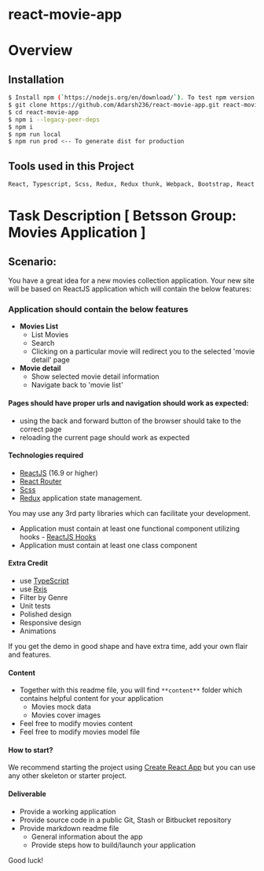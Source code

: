 # react-movie-app

# Overview

## Installation

```sh
$ Install npm (`https://nodejs.org/en/download/`). To test npm version run: npm -v
$ git clone https://github.com/Adarsh236/react-movie-app.git react-movie-app
$ cd react-movie-app
$ npm i --legacy-peer-deps
$ npm i
$ npm run local
$ npm run prod <-- To generate dist for production
```

## Tools used in this Project

```sh
React, Typescript, Scss, Redux, Redux thunk, Webpack, Bootstrap, React Router, Babel, Eslint & Prettier.
```

# Task Description [ Betsson Group: Movies Application ]

## Scenario:

You have a great idea for a new movies collection application. Your new site will be based on ReactJS application which will contain the below features:

### Application should contain the below features

- **Movies List**
  - List Movies
  - Search
  - Clicking on a particular movie will redirect you to the selected &#39;movie detail&#39; page
- **Movie detail**
  - Show selected movie detail information
  - Navigate back to &#39;movie list&#39;

#### Pages should have proper urls and navigation should work as expected:

- using the back and forward button of the browser should take to the correct page
- reloading the current page should work as expected

#### Technologies required

- [ReactJS](https://reactjs.org/) (16.9 or higher)
- [React Router](https://github.com/ReactTraining/react-router)
- [Scss](http://sass-lang.com/)
- [Redux](http://redux.js.org/) application state management.

You may use any 3rd party libraries which can facilitate your development.

- Application must contain at least one functional component utilizing hooks - [ReactJS Hooks](https://reactjs.org/docs/hooks-state.html)
- Application must contain at least one class component

#### Extra Credit

- use [TypeScript](https://www.typescriptlang.org/)
- use [Rxjs](https://rxjs-dev.firebaseapp.com/)
- Filter by Genre
- Unit tests
- Polished design
- Responsive design
- Animations

If you get the demo in good shape and have extra time, add your own flair and features.

#### Content

- Together with this readme file, you will find `**content**` folder which contains helpful content for your application
  - Movies mock data
  - Movies cover images
- Feel free to modify movies content
- Feel free to modify movies model file

#### How to start?

We recommend starting the project using [Create React App](https://github.com/facebook/create-react-app) but you can use any other
skeleton or starter project.

#### Deliverable

- Provide a working application
- Provide source code in a public Git, Stash or Bitbucket repository
- Provide markdown readme file
  - General information about the app
  - Provide steps how to build/launch your application

Good luck!
